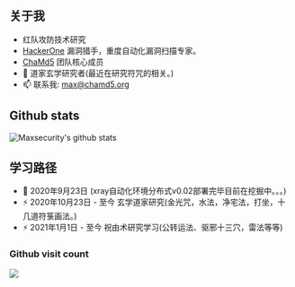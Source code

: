 ## 关于我

- 红队攻防技术研究
- [HackerOne](https://hackerone.com/maxsecurity) 漏洞猎手，重度自动化漏洞扫描专家。
- [ChaMd5](http://www.chamd5.org/) 团队核心成员
- 🌱 道家玄学研究者(最近在研究符咒的相关。)
- 📫 联系我: max@chamd5.org

## Github stats
![Maxsecurity's github stats](https://github-readme-stats.vercel.app/api?username=Maxsecurity&count_private=true&show_icons=true)

## 学习路径
- 🔭 2020年9月23日 (xray自动化环境分布式v0.02部署完毕目前在挖掘中。。。)
- ⚡ 2020年10月23日 - 至今 玄学道家研究(金光咒，水法，净宅法，打坐，十几道符箓画法。)
- ⚡ 2021年1月1日 - 至今 祝由术研究学习(公转运法、驱邪十三穴，雷法等等)


### Github visit count
<p align="left"> 
  <img src="https://profile-counter.glitch.me/Maxsecurity/count.svg" /><br>
</p>
